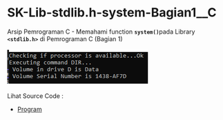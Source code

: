 # SK-Lib-stdlib.h-system-Bagian1__C
Arsip Pemrograman C - Memahami function <code><b>system()</b></code>pada Library <code><b>&lt;stdlib.h></b></code> di Pemrograman C (Bagian 1)<br><br>
<img src="https://github.com/RizkyKhapidsyah/SK-Lib-stdlib.h-system-Bagian1__C/blob/master/SK-Lib-stdlib.h-system-Bagian1__C/x64/result/001.PNG"><br><br>
Lihat Source Code : <br>
- <a href="https://github.com/RizkyKhapidsyah/SK-Lib-stdlib.h-system-Bagian1__C/blob/master/SK-Lib-stdlib.h-system-Bagian1__C/Source.c">Program</a>
